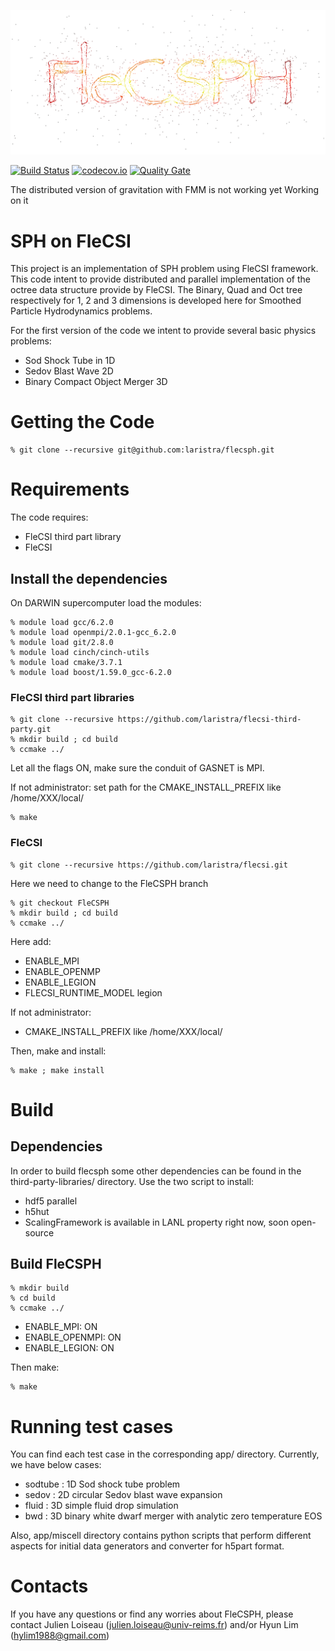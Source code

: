 ![logo](doc/flecsph_logo_bg.png)

[![Build Status](https://travis-ci.org/laristra/flecsph.svg?branch=master)](https://travis-ci.org/laristra/flecsph)
[![codecov.io](https://codecov.io/github/laristra/flecsph/coverage.svg?branch=master)](https://codecov.io/github/laristra/flecsph?branch=master)
[![Quality Gate](https://sonarqube.com/api/badges/gate?key=flecsph%3A%2Fmaster)](https://sonarqube.com/dashboard?id=flecsph%3A%2Fmaster)


<aside class="warning">
The distributed version of gravitation with FMM is not working yet
Working on it
</aside>

# SPH on FleCSI 

This project is an implementation of SPH problem using FleCSI framework.
This code intent to provide distributed and parallel implementation of the octree data structure provide by FleCSI. 
The Binary, Quad and Oct tree respectively for 1, 2 and 3 dimensions is developed here for Smoothed Particle Hydrodynamics problems.

For the first version of the code we intent to provide several basic physics problems: 

- Sod Shock Tube in 1D
- Sedov Blast Wave 2D
- Binary Compact Object Merger 3D  

# Getting the Code 

    % git clone --recursive git@github.com:laristra/flecsph.git

# Requirements

The code requires:

- FleCSI third part library 
- FleCSI 

## Install the dependencies 

On DARWIN supercomputer load the modules: 

    % module load gcc/6.2.0
    % module load openmpi/2.0.1-gcc_6.2.0
    % module load git/2.8.0
    % module load cinch/cinch-utils
    % module load cmake/3.7.1
    % module load boost/1.59.0_gcc-6.2.0

### FleCSI third part libraries

    % git clone --recursive https://github.com/laristra/flecsi-third-party.git
    % mkdir build ; cd build
    % ccmake ../

Let all the flags ON, make sure the conduit of GASNET is MPI. 

If not administrator: set path for the CMAKE_INSTALL_PREFIX like /home/XXX/local/

    % make 

### FleCSI 

    % git clone --recursive https://github.com/laristra/flecsi.git

Here we need to change to the FleCSPH branch 

    % git checkout FleCSPH 
    % mkdir build ; cd build 
    % ccmake ../

Here add:
- ENABLE_MPI 
- ENABLE_OPENMP 
- ENABLE_LEGION
- FLECSI_RUNTIME_MODEL legion

If not administrator:  
- CMAKE_INSTALL_PREFIX like /home/XXX/local/

Then, make and install: 

    % make ; make install 

# Build 

## Dependencies

In order to build flecsph some other dependencies can be found in the third-party-libraries/ directory. 
Use the two script to install:
- hdf5 parallel
- h5hut
- ScalingFramework is available in LANL property right now, soon open-source

## Build FleCSPH

    % mkdir build
    % cd build 
    % ccmake ../ 

- ENABLE_MPI: ON
- ENABLE_OPENMPI: ON
- ENABLE_LEGION: ON

Then make:

    % make
    
 # Running test cases 
 
 You can find each test case in the corresponding app/ directory. Currently, we have below cases:
 
 - sodtube : 1D Sod shock tube problem
 - sedov : 2D circular Sedov blast wave expansion
 - fluid : 3D simple fluid drop simulation
 - bwd : 3D binary white dwarf merger with analytic zero temperature EOS
 
 Also, app/miscell directory contains python scripts that perform different aspects for initial data generators and converter for h5part format. 
 
 # Contacts
 
 If you have any questions or find any worries about FleCSPH, please contact Julien Loiseau (julien.loiseau@univ-reims.fr) and/or Hyun Lim (hylim1988@gmail.com)
 
